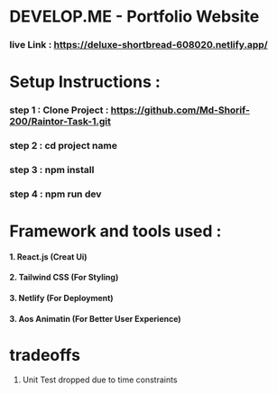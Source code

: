 
# DEVELOP.ME - Portfolio Website
### live Link : https://deluxe-shortbread-608020.netlify.app/

# Setup Instructions : 
### step 1 : Clone Project : https://github.com/Md-Shorif-200/Raintor-Task-1.git
### step 2 : cd project name
### step 3 : npm install 
### step 4 : npm run dev

# Framework and tools used : 
#### 1. React.js (Creat Ui)
#### 2. Tailwind CSS (For Styling)
#### 3. Netlify (For Deployment)
#### 3. Aos Animatin (For Better User Experience)
# tradeoffs
1. Unit Test dropped due to time constraints





